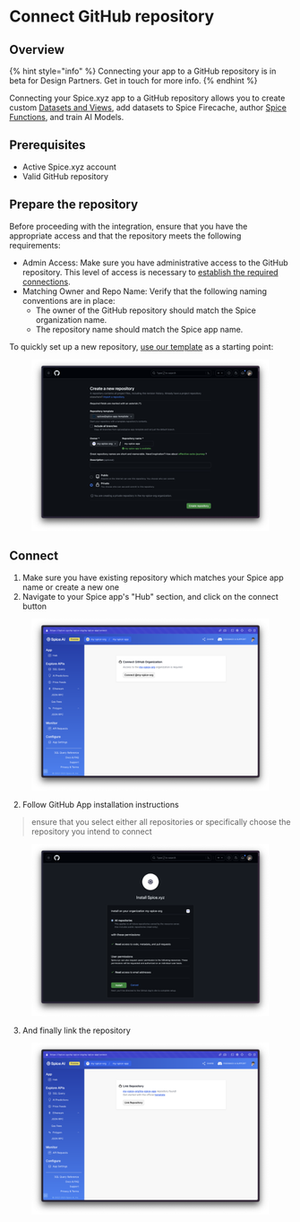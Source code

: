 # Connect GitHub repository

## Overview

{% hint style="info" %}
Connecting your app to a GitHub repository is in beta for Design Partners. Get in touch for more info.
{% endhint %}

Connecting your Spice.xyz app to a GitHub repository allows you to create custom [Datasets and Views](datasets-beta.md), add datasets to Spice Firecache, author [Spice Functions](functions-beta.md), and train AI Models.

## Prerequisites

* Active Spice.xyz account
* Valid GitHub repository

## Prepare the repository

Before proceeding with the integration, ensure that you have the appropriate access and that the repository meets the following requirements:

* Admin Access: Make sure you have administrative access to the GitHub repository. This level of access is necessary to [establish the required connections](https://docs.github.com/en/apps/using-github-apps/installing-a-github-app-from-github-marketplace-for-your-organizations#requirements-to-install-a-github-app-on-an-organization).
* Matching Owner and Repo Name: Verify that the following naming conventions are in place:
  * The owner of the GitHub repository should match the Spice organization name.
  * The repository name should match the Spice app name.

To quickly set up a new repository, [use our template](https://github.com/spiceai/spice-app-template) as a starting point:

<figure><img src="../../.gitbook/assets/CleanShot 2023-07-26 at 12.14.05@2x.png" alt=""><figcaption></figcaption></figure>

## Connect

1. Make sure you have existing repository which matches your Spice app name or create a new one
2. Navigate to your Spice app's "Hub" section, and click on the connect button

<figure><img src="../../.gitbook/assets/CleanShot 2023-07-26 at 12.12.24@2x.png" alt=""><figcaption></figcaption></figure>

2. Follow GitHub App installation instructions

> ensure that you select either all repositories or specifically choose the repository you intend to connect

<figure><img src="../../.gitbook/assets/CleanShot 2023-07-26 at 12.12.34@2x.png" alt=""><figcaption></figcaption></figure>

3. And finally link the repository

<figure><img src="../../.gitbook/assets/CleanShot 2023-07-26 at 12.30.08@2x.png" alt=""><figcaption></figcaption></figure>

##
